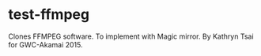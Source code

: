 # test-ffmpeg
Clones FFMPEG software.  To implement with Magic mirror.
By Kathryn Tsai for GWC-Akamai 2015.
